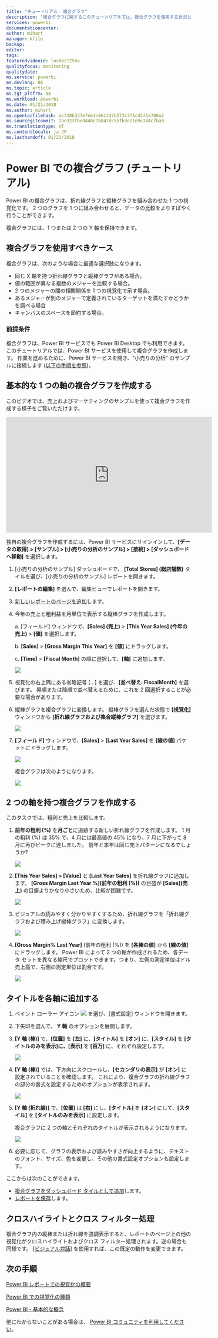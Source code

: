 ```yaml
---
title: "チュートリアル: 複合グラフ"
description: "複合グラフに関するこのチュートリアルでは、複合グラフを使用する状況と、Power BI サービスおよび Power BI Desktop.で複合グラフを作成する方法について説明します。"
services: powerbi
documentationcenter: 
author: mihart
manager: kfile
backup: 
editor: 
tags: 
featuredvideoid: lnv66cTZ5ho
qualityfocus: monitoring
qualitydate: 
ms.service: powerbi
ms.devlang: NA
ms.topic: article
ms.tgt_pltfrm: NA
ms.workload: powerbi
ms.date: 01/21/2018
ms.author: mihart
ms.openlocfilehash: ac738b337e7eb1c861347b273c7f1c4571a700a2
ms.sourcegitcommit: 2ae323fbed440c75847dc55fb3e21e9c744cfba0
ms.translationtype: HT
ms.contentlocale: ja-JP
ms.lasthandoff: 01/23/2018
---
```

# <a name="combo-chart-in-power--tutorial"></a>Power BI での複合グラフ (チュートリアル)
Power BI の複合グラフは、折れ線グラフと縦棒グラフを組み合わせた 1 つの視覚化です。 2 つのグラフを 1 つに組み合わせると、データの比較をよりすばやく行うことができます。

複合グラフには、1 つまたは 2 つの Y 軸を保持できます。

## <a name="when-to-use-a-combo-chart"></a>複合グラフを使用すべきケース
複合グラフは、次のような場合に最適な選択肢になります。

* 同じ X 軸を持つ折れ線グラフと縦棒グラフがある場合。
* 値の範囲が異なる複数のメジャーを比較する場合。
* 2 つのメジャーの間の相関関係を 1 つの視覚化で示す場合。
* あるメジャーが別のメジャーで定義されているターゲットを満たすかどうかを調べる場合
* キャンバスのスペースを節約する場合。

### <a name="prerequisites"></a>前提条件
複合グラフは、Power BI サービスでも Power BI Desktop でも利用できます。 このチュートリアルでは、Power BI サービスを使用して複合グラフを作成します。 作業を進めるために、Power BI サービスを開き、"小売りの分析" のサンプルに接続します ([以下の手順を参照](#create))。


## <a name="create-a-basic-single-axis-combo-chart"></a>基本的な 1 つの軸の複合グラフを作成する
このビデオでは、売上およびマーケティングのサンプルを使って複合グラフを作成する様子をご覧いただけます。

<iframe width="560" height="315" src="https://www.youtube.com/embed/lnv66cTZ5ho?list=PL1N57mwBHtN0JFoKSR0n-tBkUJHeMP2cP" frameborder="0" allowfullscreen></iframe>

<a name="create"></a> 独自の複合グラフを作成するには、Power BI サービスにサインインして、**[データの取得] \> [サンプル] \> [小売りの分析のサンプル] > [接続] > [ダッシュボードへ移動]** を選択します。 

1. [小売りの分析のサンプル] ダッシュボードで、 **\[Total Stores] \(総店舗数)** タイルを選び、[小売りの分析のサンプル] レポートを開きます。
2. **[レポートの編集]** を選んで、編集ビューでレポートを開きます。
3. [新しいレポートのページを追加](power-bi-report-add-page.md)します。
4. 今年の売上と粗利益を月単位で表示する縦棒グラフを作成します。
   
    a.  [フィールド] ウィンドウで、**\[Sales] \(売上)** \> **\[This Year Sales] \(今年の売上)** > **[値]** を選択します。
   
    b.  **[Sales]** \> **[Gross Margin This Year]** を **[値]** にドラッグします。
   
    c.  **[Time]** \> **[Fiscal Month]** の順に選択して、**[軸]** に追加します。 
   
    ![](media/power-bi-visualization-combo-chart/combotutorial1new.png)
5. 視覚化の右上隅にある省略記号 [...] を選び、**[並べ替え: FiscalMonth]** を選びます。 昇順または降順で並べ替えるために、これを 2 回選択することが必要な場合があります。

6. 縦棒グラフを複合グラフに変換します。 縦棒グラフを選んだ状態で **[視覚化]** ウィンドウから **[折れ線グラフおよび集合縦棒グラフ]** を選びます。
   
    ![](media/power-bi-visualization-combo-chart/converttocombo_new2.png)
7. **[フィールド]** ウィンドウで、**[Sales]** \> **[Last Year Sales]** を **[線の値]** バケットにドラッグします。
   
   ![](media/power-bi-visualization-combo-chart/linevaluebucket.png)
   
   複合グラフは次のようになります。
   
   ![](media/power-bi-visualization-combo-chart/combochartdone-new.png)

## <a name="create-a-combo-chart-with-two-axes"></a>2 つの軸を持つ複合グラフを作成する
このタスクでは、粗利と売上を比較します。

1. **前年の粗利 (%)** を**月ごと**に追跡する新しい折れ線グラフを作成します。  1 月の粗利 (%) は 35% で、4 月には最高値の 45% になり、7 月に下がって 8 月に再びピークに達しました。 前年と本年は同じ売上パターンになるでしょうか?
   
   ![](media/power-bi-visualization-combo-chart/combo1_new.png)
2. **[This Year Sales] > [Value]** と **[Last Year Sales]** を折れ線グラフに追加します。 **[Gross Margin Last Year %]\(前年の粗利 (%)\)** の目盛が **[Sales]\(売上\)** の目盛よりかなり小さいため、比較が困難です。      
   
   ![](media/power-bi-visualization-combo-chart/flatline_new.png)
3. ビジュアルの読みやすく分かりやすくするため、折れ線グラフを「折れ線グラフおよび積み上げ縦棒グラフ」に変換します。
   
   ![](media/power-bi-visualization-combo-chart/converttocombo_new.png)
4. **[Gross Margin% Last Year]** (前年の粗利 (%)) を **[各棒の値]** から **[線の値]** にドラッグします。 Power BI によって 2 つの軸が作成されるため、各データ セットを異なる縮尺でプロットできます。つまり、左側の測定単位はドル売上高で、右側の測定単位は割合です。
   
   ![](media/power-bi-visualization-combo-chart/power-bi-combochart.png)    

## <a name="add-titles-to-the-axes"></a>タイトルを各軸に追加する
1. ペイント ローラー アイコン ![](media/power-bi-visualization-combo-chart/power-bi-paintroller.png) を選び、[書式設定] ウィンドウを開きます。
2. 下矢印を選んで、 **Y 軸** のオプションを展開します。
3. **[Y 軸 (棒)]** で、**[位置]** を **[左]** に、**[タイトル]** を **[オン]** に、**[スタイル]** を **[タイトルのみを表示]**に、**[表示]** を **[百万]** に、それぞれ設定します。
   
   ![](media/power-bi-visualization-combo-chart/power-bi-y-axis-column.png)
4. **[Y 軸 (棒)]** では、下方向にスクロールし、**[セカンダリの表示]** が **[オン]** に設定されていることを確認します。 これにより、複合グラフの折れ線グラフの部分の書式を設定するためのオプションが表示されます。
   
   ![](media/power-bi-visualization-combo-chart/power-bi-show-secondary.png)
5. **[Y 軸 (折れ線)]** で、**[位置]** は **[右]** にし、**[タイトル]** を **[オン]** にして、**[スタイル]** を **[タイトルのみを表示]** に設定します。
   
   複合グラフに 2 つの軸とそれぞれのタイトルが表示されるようになります。
   
   ![](media/power-bi-visualization-combo-chart/power-bi-titles-on.png)

6. 必要に応じて、グラフの表示および読みやすさが向上するように、テキストのフォント、サイズ、色を変更し、その他の書式設定オプションも設定します。

ここからは次のことができます。

* [複合グラフをダッシュボード タイルとして追加](service-dashboard-tiles.md)します。
* [レポートを保存](service-report-save.md)します。

## <a name="cross-highlighting-and-cross-filtering"></a>クロスハイライトとクロス フィルター処理

複合グラフ内の縦棒または折れ線を強調表示すると、レポートのページ上の他の視覚化がクロスハイライトおよびクロス フィルター処理されます。逆の場合も同様です。 [[ビジュアル対話]](visual-interactions.md) を使用すれば、この既定の動作を変更できます。

## <a name="next-steps"></a>次の手順

[Power BI レポートでの視覚化の概要](power-bi-report-visualizations.md)

[Power BI での視覚化の種類](power-bi-visualization-types-for-reports-and-q-and-a.md)

[Power BI - 基本的な概念](service-basic-concepts.md)

他にわからないことがある場合は、 [Power BI コミュニティを利用してください](http://community.powerbi.com/)。

